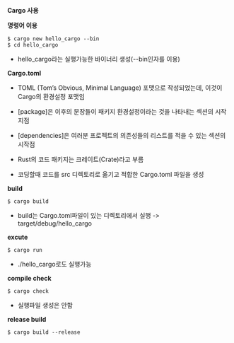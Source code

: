 **Cargo 사용**  

**명령어 이용**  
```
$ cargo new hello_cargo --bin
$ cd hello_cargo
```
- hello_cargo라는 실행가능한 바이너리 생성(--bin인자를 이용)

**Cargo.toml**  
- TOML (Tom’s Obvious, Minimal Language) 포맷으로 작성되었는데, 이것이 Cargo의 환경설정 포맷임
- [package]은 이후의 문장들이 패키지 환경설정이라는 것을 나타내는 섹션의 시작지점
- [dependencies]은 여러분 프로젝트의 의존성들의 리스트를 적을 수 있는 섹션의 시작점

- Rust의 코드 패키지는 크레이트(Crate)라고 부름

- 코딩할때 코드를 src 디렉토리로 옮기고 적합한 Cargo.toml 파일을 생성

**build**  
```
$ cargo build
```
- build는 Cargo.toml파일이 있는 디렉토리에서 실행 -> target/debug/hello_cargo

**excute**  
```
$ cargo run
```
- ./hello_cargo로도 실행가능

**compile check**  
```
$ cargo check
```
- 실행파일 생성은 안함

**release build**  
```
$ cargo build --release
```